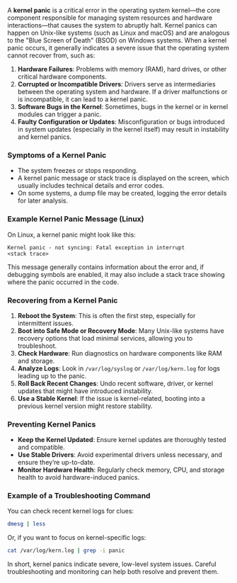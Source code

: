 A **kernel panic** is a critical error in the operating system kernel—the core component responsible for managing system resources and hardware interactions—that causes the system to abruptly halt. Kernel panics can happen on Unix-like systems (such as Linux and macOS) and are analogous to the "Blue Screen of Death" (BSOD) on Windows systems. When a kernel panic occurs, it generally indicates a severe issue that the operating system cannot recover from, such as:

1. **Hardware Failures**: Problems with memory (RAM), hard drives, or other critical hardware components.
2. **Corrupted or Incompatible Drivers**: Drivers serve as intermediaries between the operating system and hardware. If a driver malfunctions or is incompatible, it can lead to a kernel panic.
3. **Software Bugs in the Kernel**: Sometimes, bugs in the kernel or in kernel modules can trigger a panic.
4. **Faulty Configuration or Updates**: Misconfiguration or bugs introduced in system updates (especially in the kernel itself) may result in instability and kernel panics.

### Symptoms of a Kernel Panic

- The system freezes or stops responding.
- A kernel panic message or stack trace is displayed on the screen, which usually includes technical details and error codes.
- On some systems, a dump file may be created, logging the error details for later analysis.

### Example Kernel Panic Message (Linux)

On Linux, a kernel panic might look like this:
```
Kernel panic - not syncing: Fatal exception in interrupt
<stack trace>
```

This message generally contains information about the error and, if debugging symbols are enabled, it may also include a stack trace showing where the panic occurred in the code.

### Recovering from a Kernel Panic

1. **Reboot the System**: This is often the first step, especially for intermittent issues.
2. **Boot into Safe Mode or Recovery Mode**: Many Unix-like systems have recovery options that load minimal services, allowing you to troubleshoot.
3. **Check Hardware**: Run diagnostics on hardware components like RAM and storage.
4. **Analyze Logs**: Look in `/var/log/syslog` or `/var/log/kern.log` for logs leading up to the panic.
5. **Roll Back Recent Changes**: Undo recent software, driver, or kernel updates that might have introduced instability.
6. **Use a Stable Kernel**: If the issue is kernel-related, booting into a previous kernel version might restore stability.

### Preventing Kernel Panics

- **Keep the Kernel Updated**: Ensure kernel updates are thoroughly tested and compatible.
- **Use Stable Drivers**: Avoid experimental drivers unless necessary, and ensure they’re up-to-date.
- **Monitor Hardware Health**: Regularly check memory, CPU, and storage health to avoid hardware-induced panics.

### Example of a Troubleshooting Command
You can check recent kernel logs for clues:
```bash
dmesg | less
```
Or, if you want to focus on kernel-specific logs:
```bash
cat /var/log/kern.log | grep -i panic
```

In short, kernel panics indicate severe, low-level system issues. Careful troubleshooting and monitoring can help both resolve and prevent them.
